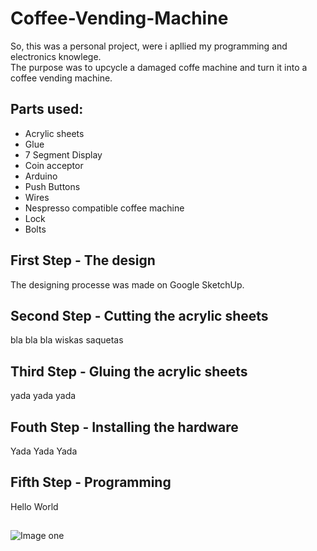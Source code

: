 # Coffee-Vending-Machine

So, this was a personal project, were i apllied my programming and electronics knowlege.</br>
The purpose was to upcycle a damaged coffe machine and turn it into a coffee vending machine.

## Parts used:

- Acrylic sheets
- Glue
- 7 Segment Display
- Coin acceptor
- Arduino
- Push Buttons
- Wires
- Nespresso compatible coffee machine
- Lock
- Bolts


## First Step - The design
The designing processe was made on Google SketchUp.

## Second Step - Cutting the acrylic sheets
bla bla bla wiskas saquetas

## Third Step - Gluing the acrylic sheets
yada yada yada

## Fouth Step - Installing the hardware
Yada Yada Yada

## Fifth Step - Programming
Hello World

## 

![Image one](/images/logo.png)

